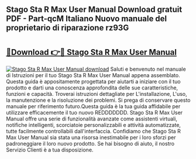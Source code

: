 ## Stago Sta R Max User Manual Download gratuit PDF - Part-qcM Italiano Nuovo manuale del proprietario di riparazione rz93G

# <h2><a href="http://dff8f3.blite.top/?on=Stago+Sta+R+Max+User+Manual">🔗Download 👉🔴 Stago Sta R Max User Manual</a></h2>

[![Stago Sta R Max User Manual download](https://i.imgur.com/lujVjoI.png)](http://dff8f3.blite.top/?on=Stago+Sta+R+Max+User+Manual)
Saluti e benvenuto nel manuale di Istruzioni per il tuo Stago Sta R Max User Manual appena assemblato. Questa guida è appositamente progettata per aiutarti a iniziare con il tuo prodotto e darti una conoscenza approfondita delle sue caratteristiche, funzioni e capacità. Troverai istruzioni dettagliate per L'installazione, L'uso, la manutenzione e la risoluzione dei problemi. Si prega di conservare questo manuale per riferimento futuro.Questa guida è la tua guida affidabile per utilizzare efficacemente il tuo nuovo REDDDDDDD. Stago Sta R Max User Manual offre una serie di funzionalità avanzate come assistenti virtuali, notifiche intelligenti, scorciatoie personalizzabili e attività automatizzate, tutte facilmente controllabili dall'interfaccia. Confidiamo che Stago Sta R Max User Manual sia stata una risorsa inestimabile per i loro sforzi per padroneggiare il loro nuovo prodotto. Se hai bisogno di aiuto, il nostro Servizio Clienti è a tua disposizione.
